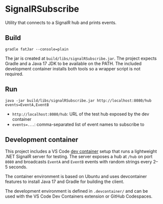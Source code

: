 # SignalRSubscribe

Utility that connects to a SignalR hub and prints events.

## Build
```
gradle fatJar --console=plain
```
The jar is created at `build/libs/signalRSubscribe.jar`.
The project expects Gradle and a Java 17 JDK to be available on the PATH.
The included development container installs both tools so a wrapper script
is not required.

## Run
```
java -jar build/libs/signalRSubscribe.jar http://localhost:8080/hub events=EventA,EventB
```
- `http://localhost:8080/hub`: URL of the test hub exposed by the dev container
- `events=...`: comma-separated list of event names to subscribe to

## Development container

This project includes a VS Code [dev container](https://containers.dev/) setup
that runs a lightweight .NET SignalR server for testing. The server exposes a
hub at `/hub` on port `8080` and broadcasts `EventA` and `EventB` events with
random strings every 2–5 seconds.

The container environment is based on Ubuntu and uses devcontainer features to
install Java 17 and Gradle for building the client.

The development environment is defined in `.devcontainer/` and can be used with
the VS Code Dev Containers extension or GitHub Codespaces.
